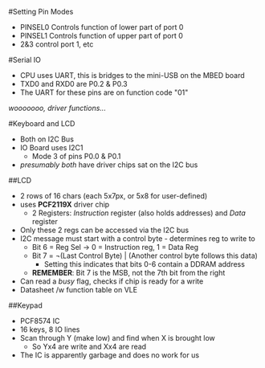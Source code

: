 #Setting Pin Modes
- PINSEL0 Controls function of lower part of port 0
- PINSEL1 Controls function of upper part of port 0
- 2&3 control port 1, etc

#Serial IO
- CPU uses UART, this is bridges to the mini-USB on the MBED board
- TXD0 and RXD0 are P0.2 & P0.3
- The UART for these pins are on function code "01"

*wooooooo, driver functions...*

#Keyboard and LCD
- Both on I2C Bus
- IO Board uses I2C1
  - Mode 3 of pins P0.0 & P0.1
- *presumably both* have driver chips sat on the I2C bus

##LCD
- 2 rows of 16 chars (each 5x7px, or 5x8 for user-defined)
- uses **PCF2119X** driver chip
  - 2 Registers: *Instruction* register (also holds addresses) and *Data* register
- Only these 2 regs can be accessed via the I2C bus
- I2C message must start with a control byte - determines reg to write to
  - Bit 6 = Reg Sel -> 0 = Instruction reg, 1 = Data Reg
  - Bit 7 = ¬(Last Control Byte) | (Another control byte follows this data)
    - Setting this indicates that bits 0-6 contain a DDRAM address
  - **REMEMBER**: Bit 7 is the MSB, not the 7th bit from the right
- Can read a *busy* flag, checks if chip is ready for a write
- Datasheet /w function table on VLE

##Keypad
- PCF8574 IC
- 16 keys, 8 IO lines
- Scan through Y (make low) and find when X is brought low
  - So Yx4 are write and Xx4 are read
- The IC is apparently garbage and does no work for us